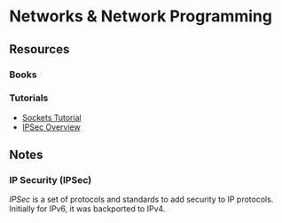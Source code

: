 Networks & Network Programming
==============================

Resources
---------

### Books ###


### Tutorials ###

 - [Sockets Tutorial](http://www.cs.rpi.edu/~moorthy/Courses/os98/Pgms/socket.html)
 - [IPSec Overview](https://anardil.net/2015/internet-protocol-security-ipsec.html)


Notes
-----

### IP Security (IPSec) ###

_IPSec_ is a set of protocols and standards to add security to IP protocols.
Initially for IPv6, it was backported to IPv4.
